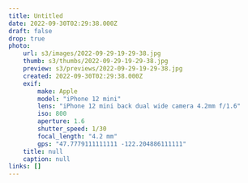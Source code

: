 ```yaml
---
title: Untitled
date: 2022-09-30T02:29:38.000Z
draft: false
drop: true
photo:
    url: s3/images/2022-09-29-19-29-38.jpg
    thumb: s3/thumbs/2022-09-29-19-29-38.jpg
    preview: s3/previews/2022-09-29-19-29-38.jpg
    created: 2022-09-30T02:29:38.000Z
    exif:
        make: Apple
        model: "iPhone 12 mini"
        lens: "iPhone 12 mini back dual wide camera 4.2mm f/1.6"
        iso: 800
        aperture: 1.6
        shutter_speed: 1/30
        focal_length: "4.2 mm"
        gps: "47.7779111111111 -122.204886111111"
    title: null
    caption: null
links: []
---
```

